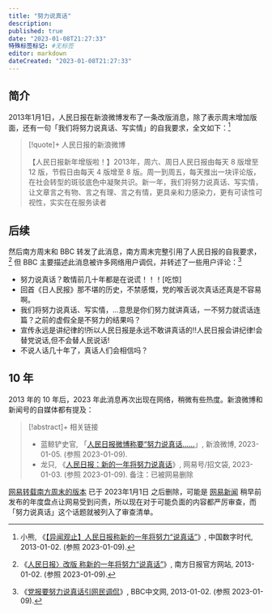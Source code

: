 ```yaml
---
title: "努力说真话"
description:
published: true
date: "2023-01-08T21:27:33"
特殊标签标记: #无标签
editor: markdown
dateCreated: "2023-01-08T21:27:33"
---
```


## 简介

2013年1月1日，人民日报在新浪微博发布了一条改版消息，除了表示周末增加版面，还有一句「我们将努力说真话、写实情」的自我要求，全文如下：[^272098]

[^272098]: 小熊, 《[【异闻观止】人民日报称新的一年将努力“说真话”](https://web.archive.org/web/20230109003629/https://chinadigitaltimes.net/chinese/272098.html)》, 中国数字时代, 2013-01-02. (参照 2023-01-09).

> [!quote]+ 人民日报的新浪微博
>
> 【人民日报新年增版啦！】2013年，周六、周日人民日报由每天 8 版增至 12 版，节假日由每天 4 版增至 8 版。周一到周五，每天推出一块评论版，在社会转型的斑驳底色中凝聚共识。新一年，我们将努力说真话、写实情，让文章言之有物、言之有理、言之有情，更具亲和力感染力，更有可读性可视性，实实在在服务读者

## 后续

然后南方周末和 BBC 转发了此消息，南方周末完整引用了人民日报的自我要求，[^59529] 但 BBC 主要描述此消息被许多网络用户调侃，并转述了一些用户评论：[^130102]

[^59529]: 《[人民日报〉改版 称新的一年将努力“说真话”](https://web.archive.org/web/20130105041245/http://bo.nfdaily.cn/timeline/content/2013-01/02/content_61259529.htm)》, 南方日报官方网站, 2013-01-02. (参照 2023-01-09). 

[^130102]: 《[党报要努力说真话引网民调侃](https://web.archive.org/web/20230109003842/https://www.bbc.com/zhongwen/simp/chinese_news/2013/01/130102_people_daily_weibo)》, BBC中文网, 2013-01-02. (参照 2023-01-09).

+   努力说真话？敢情前几十年都是在说谎！！！[吃惊]
+   回首《日人民报》那不堪的历史，不禁感慨，党的喉舌说次真话还真是不容易啊。
+   我们将努力说真话、写实情，...意思是你们努力就讲真话，一不努力就谎话连篇？之前的虚假全是不努力的结果吗？
+   宣传永远是讲纪律的!所以人民日报是永远不敢讲真话的!!人民日报会讲纪律!会替党说话,但不会替人民说话!
+   不说人话几十年了，真话人们会相信吗？

## 10 年

2013 年的 10 年后，2023 年此消息再次出现在网络，稍微有些热度。新浪微博和新闻号的自媒体都有提及：

> [!abstract]+ 相关链接
>
> +   蓝鲸铲史官, 「[人民日报微博称要“努力说真话……](https://archive.is/v6aAv "https://weibo.com/5691136260/MmR6DuZZV")」, 新浪微博, 2023-01-05. (参照 2023-01-09).
> +   龙只, 《[人民日报：新的一年将努力说真话](https://web.archive.org/web/20230103234853/https://www.163.com/dy/article/HQ6DC0N40552RHPM.html)》, 网易号/招文袋, 2023-01-03. (参照 2023-01-09). 备注：已被网易删除

[网易转载南方周末的版本](https://web.archive.org/web/20130104212505/http://news.sina.com.cn/m/news/roll/2013-01-02/085625942318.shtml) 已于 2023年1月1日 之后删除，可能是 [网易新闻](/company/网易/网易新闻.md) 稍早前发布的年度盘点让网易受到问责，所以现在对于可能负面的内容都严厉审查，而「努力说真话」这个话题就被列入了审查清单。
